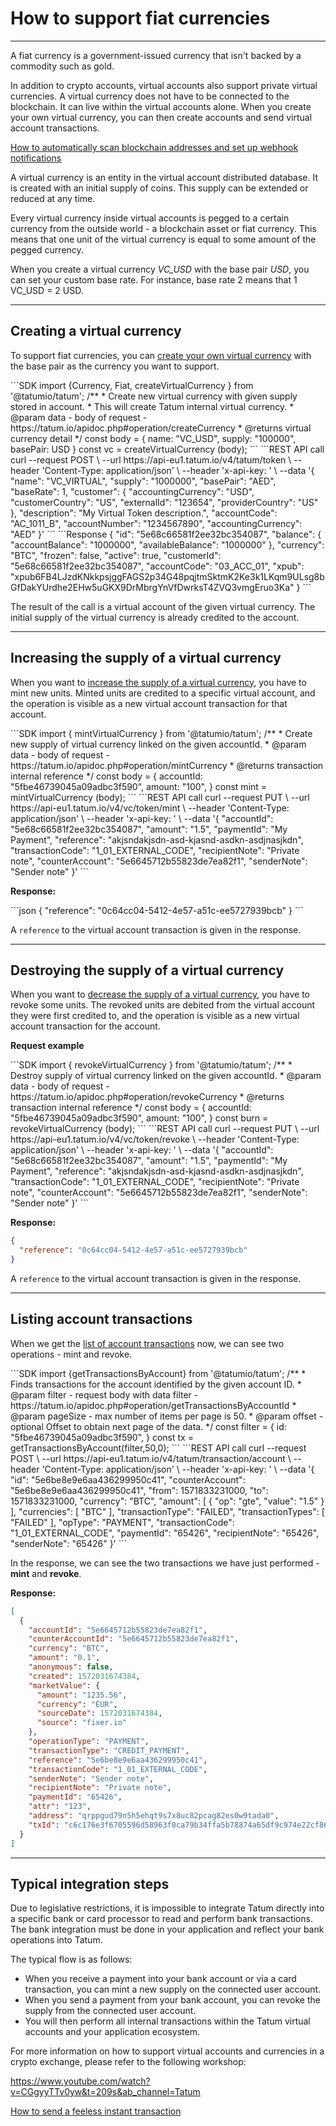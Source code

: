 # How to support fiat currencies

---

<div class="toolbar-note">
A fiat currency is a government-issued currency that isn't backed by a commodity such as gold.
</div>

In addition to crypto accounts, virtual accounts also support private virtual currencies. A virtual currency does not have to be connected to the blockchain. It can live within the virtual accounts alone. When you create your own virtual currency, you can then create accounts and send virtual account transactions.

[How to automatically scan blockchain addresses and set up webhook notifications](url)

<div class="toolbar-note">
A virtual currency is an entity in the virtual account distributed database. It is created with an initial supply of coins. This supply can be extended or reduced at any time.
</div>

Every virtual currency inside virtual accounts is pegged to a certain currency from the outside world - a blockchain asset or fiat currency. This means that one unit of the virtual currency is equal to some amount of the pegged currency.

<div class="toolbar-note">
When you create a virtual currency <i>VC_USD</i> with the base pair <i>USD</i>, you can set your custom base rate. For instance, base rate 2 means that 1 VC_USD = 2 USD.
</div>

---
## Creating a virtual currency

To support fiat currencies, you can [create your own virtual currency](https://developer.tatum.io/rest/virtual-accounts/create-new-virtual-currency) with the base pair as the currency you want to support.


<div class='tabbed-code-blocks'>
```SDK
import {Currency, Fiat, createVirtualCurrency } from '@tatumio/tatum';
/**
 * Create new virtual currency with given supply stored in account.
 * This will create Tatum internal virtual currency.
 * @param data - body of request - https://tatum.io/apidoc.php#operation/createCurrency
 * @returns virtual currency detail
 */
const body = {
  name: "VC_USD",
  supply: "100000",
  basePair: USD
  }
const vc = createVirtualCurrency (body);
```
```REST API call
curl --request POST \
  --url https://api-eu1.tatum.io/v4/tatum/token \
  --header 'Content-Type: application/json' \
  --header 'x-api-key: ' \
  --data '{
  "name": "VC_VIRTUAL",
  "supply": "1000000",
  "basePair": "AED",
  "baseRate": 1,
  "customer": {
    "accountingCurrency": "USD",
    "customerCountry": "US",
    "externalId": "123654",
    "providerCountry": "US"
  },
  "description": "My Virtual Token description.",
  "accountCode": "AC_1011_B",
  "accountNumber": "1234567890",
  "accountingCurrency": "AED"
}'
```
```Response
{
  "id": "5e68c66581f2ee32bc354087",
  "balance": {
    "accountBalance": "1000000",
    "availableBalance": "1000000"
  },
  "currency": "BTC",
  "frozen": false,
  "active": true,
  "customerId": "5e68c66581f2ee32bc354087",
  "accountCode": "03_ACC_01",
  "xpub": "xpub6FB4LJzdKNkkpsjggFAGS2p34G48pqjtmSktmK2Ke3k1LKqm9ULsg8bGfDakYUrdhe2EHw5uGKX9DrMbrgYnVfDwrksT4ZVQ3vmgEruo3Ka"
}
```
</div>

The result of the call is a virtual account of the given virtual currency. The initial supply of the virtual currency is already credited to the account.

---

## Increasing the supply of a virtual currency


When you want to [increase the supply of a virtual currency](https://developer.tatum.io/rest/virtual-accounts/create-new-supply-of-virtual-currency), you have to mint new units. Minted units are credited to a specific virtual account, and the operation is visible as a new virtual account transaction for that account.

<div class='tabbed-code-blocks'>
```SDK
import { mintVirtualCurrency } from '@tatumio/tatum';
/**
 * Create new supply of virtual currency linked on the given accountId.
 * @param data - body of request - https://tatum.io/apidoc.php#operation/mintCurrency
 * @returns transaction internal reference
 */
const body = {
  accountId: "5fbe46739045a09adbc3f590",
  amount: "100",
  }
const mint = mintVirtualCurrency (body);
```
```REST API call
curl --request PUT \
  --url https://api-eu1.tatum.io/v4/vc/token/mint \
  --header 'Content-Type: application/json' \
  --header 'x-api-key: ' \
  --data '{
  "accountId": "5e68c66581f2ee32bc354087",
  "amount": "1.5",
  "paymentId": "My Payment",
  "reference": "akjsndakjsdn-asd-kjasnd-asdkn-asdjnasjkdn",
  "transactionCode": "1_01_EXTERNAL_CODE",
  "recipientNote": "Private note",
  "counterAccount": "5e6645712b55823de7ea82f1",
  "senderNote": "Sender note"
}'
```
</div>

**Response:**
<div class='tabbed-code-blocks'>
```json
{
  "reference": "0c64cc04-5412-4e57-a51c-ee5727939bcb"
}
```
</div>

A `reference` to the virtual account transaction is given in the response.

---
## Destroying the supply of a virtual currency

When you want to [decrease the supply of a virtual currency](https://developer.tatum.io/rest/virtual-accounts/destroy-supply-of-virtual-currency), you have to revoke some units. The revoked units are debited from the virtual account they were first credited to, and the operation is visible as a new virtual account transaction for the account.

**Request example**
<div class='tabbed-code-blocks'>
```SDK
import { revokeVirtualCurrency } from '@tatumio/tatum';
/**
 * Destroy supply of virtual currency linked on the given accountId.
 * @param data - body of request - https://tatum.io/apidoc.php#operation/revokeCurrency
 * @returns transaction internal reference
 */
const body = {
  accountId: "5fbe46739045a09adbc3f590",
  amount: "100",
  }
const burn = revokeVirtualCurrency (body);
```
```REST API call
curl --request PUT \
  --url https://api-eu1.tatum.io/v4/vc/token/revoke \
  --header 'Content-Type: application/json' \
  --header 'x-api-key: ' \
  --data '{
  "accountId": "5e68c66581f2ee32bc354087",
  "amount": "1.5",
  "paymentId": "My Payment",
  "reference": "akjsndakjsdn-asd-kjasnd-asdkn-asdjnasjkdn",
  "transactionCode": "1_01_EXTERNAL_CODE",
  "recipientNote": "Private note",
  "counterAccount": "5e6645712b55823de7ea82f1",
  "senderNote": "Sender note"
}'
```
</div>

**Response:**
```json
{
  "reference": "0c64cc04-5412-4e57-a51c-ee5727939bcb"
}
```
A `reference` to the virtual account transaction is given in the response.

---
## Listing account transactions

When we get the [list of account transactions](https://developer.tatum.io/rest/virtual-accounts/find-transactions-for-account) now, we can see two operations - mint and revoke.

<div class='tabbed-code-blocks'>
```SDK
import {getTransactionsByAccount} from '@tatumio/tatum';
/**
 * Finds transactions for the account identified by the given account ID.
 * @param filter - request body with data filter - https://tatum.io/apidoc.php#operation/getTransactionsByAccountId
 * @param pageSize - max number of items per page is 50.
 * @param offset - optional Offset to obtain next page of the data.
 */
const filter = {
  id: "5fbe46739045a09adbc3f590",
  }
const tx = getTransactionsByAccount(filter,50,0);
```
```REST API call
curl --request POST \
  --url https://api-eu1.tatum.io/v4/tatum/transaction/account \
  --header 'Content-Type: application/json' \
  --header 'x-api-key: ' \
  --data '{
  "id": "5e6be8e9e6aa436299950c41",
  "counterAccount": "5e6be8e9e6aa436299950c41",
  "from": 1571833231000,
  "to": 1571833231000,
  "currency": "BTC",
  "amount": [
    {
      "op": "gte",
      "value": "1.5"
    }
  ],
  "currencies": [
    "BTC"
  ],
  "transactionType": "FAILED",
  "transactionTypes": [
    "FAILED"
  ],
  "opType": "PAYMENT",
  "transactionCode": "1_01_EXTERNAL_CODE",
  "paymentId": "65426",
  "recipientNote": "65426",
  "senderNote": "65426"
}'
```
</div>

In the response, we can see the two transactions we have just performed - **mint** and **revoke**.

**Response:**
```json
[
  {
    "accountId": "5e6645712b55823de7ea82f1",
    "counterAccountId": "5e6645712b55823de7ea82f1",
    "currency": "BTC",
    "amount": "0.1",
    "anonymous": false,
    "created": 1572031674384,
    "marketValue": {
      "amount": "1235.56",
      "currency": "EUR",
      "sourceDate": 1572031674384,
      "source": "fixer.io"
    },
    "operationType": "PAYMENT",
    "transactionType": "CREDIT_PAYMENT",
    "reference": "5e6be8e9e6aa436299950c41",
    "transactionCode": "1_01_EXTERNAL_CODE",
    "senderNote": "Sender note",
    "recipientNote": "Private note",
    "paymentId": "65426",
    "attr": "123",
    "address": "qrppgud79n5h5ehqt9s7x8uc82pcag82es0w9tada0",
    "txId": "c6c176e3f6705596d58963f0ca79b34ffa5b78874a65df9c974e22cf86a7ba67"
  }
]
```
---
## Typical integration steps
Due to legislative restrictions, it is impossible to integrate Tatum directly into a specific bank or card processor to read and perform bank transactions. The bank integration must be done in your application and reflect your bank operations into Tatum.

The typical flow is as follows:

- When you receive a payment into your bank account or via a card transaction, you can mint a new supply on the connected user account.
- When you send a payment from your bank account, you can revoke the supply from the connected user account.
- You will then perform all internal transactions within the Tatum virtual accounts and your application ecosystem.

For more information on how to support virtual accounts and currencies in a crypto exchange, please refer to the following workshop:

https://www.youtube.com/watch?v=CGgyyTTv0yw&t=209s&ab_channel=Tatum

[How to send a feeless instant transaction](url)